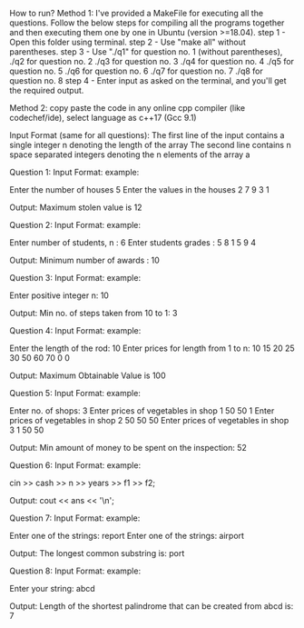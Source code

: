 How to run?
Method 1:
I've provided a MakeFile for executing all the questions. Follow the below steps for compiling all the programs together and then executing them one by one in Ubuntu (version >=18.04).
step 1 - Open this folder using terminal.
step 2 - Use "make all" without parentheses.
step 3 - Use "./q1" for question no. 1 (without parentheses), 
			./q2 	for question no. 2
			./q3	for question no. 3
			./q4	for question no. 4
			./q5	for question no. 5
			./q6	for question no. 6
			./q7	for question no. 7
			./q8	for question no. 8
step 4 - Enter input as asked on the terminal, and you'll get the required output.			






Method 2:
copy paste the code in any online cpp compiler (like codechef/ide), select language as c++17 (Gcc 9.1)





Input Format (same for all questions):
The first line of the input contains a single integer n denoting the length of the array
The second line contains n space separated integers denoting the n elements of the array a


Question 1:
Input Format:
example:

Enter the number of houses
5
Enter the values in the houses
2 7 9 3 1


Output:
Maximum stolen value is 
12










Question 2:
Input Format:
example:

Enter number of students, n : 
6
Enter students grades : 
5 8 1 5 9 4



Output:
Minimum number of awards : 10











Question 3:
Input Format:
example: 

Enter positive integer n:
10


Output:
Min no. of steps taken from 10 to 1:
3










Question 4:
Input Format:
example: 

Enter the length of the rod:
10
Enter prices for length from 1 to n:
10 15 20 25 30 50 60 70 0 0


Output:
Maximum Obtainable Value is 100










Question 5:
Input Format:
example: 

Enter no. of shops:
3
Enter prices of vegetables in shop 1
50 50 1
Enter prices of vegetables in shop 2
50 50 50
Enter prices of vegetables in shop 3
1 50 50



Output:
Min amount of money to be spent on the inspection:
52









Question 6:
Input Format:
example: 

cin >> cash >> n >> years >> f1 >> f2;

Output:
cout << ans << '\n';











Question 7:
Input Format:
example: 

Enter one of the strings:
report
Enter one of the strings:
airport

Output:
The longest common substring is:
port













Question 8:
Input Format:
example: 

Enter your string:
abcd


Output:
Length of the shortest palindrome that can be created from abcd is: 
7



